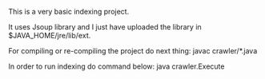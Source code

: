 This is a very basic indexing project.

It uses Jsoup library and I just have uploaded the library in $JAVA_HOME/jre/lib/ext.

For compiling or re-compiling the project do next thing:
javac crawler/*.java

In order to run indexing do command below:
java crawler.Execute
